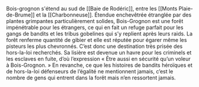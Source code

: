 Bois-grognon s'étend au sud de [[Baie de Rodéric]], entre les [[Monts Plaie-de-Brume]] et la [[Charbonneuse]].
Étendue enchevêtrée étranglée par des plantes grimpantes particulièrement solides, Bois-Grognon est une forêt impénétrable pour les étrangers, ce qui en fait un refuge parfait pour les gangs de bandits et les tribus gobelines qui s’y replient après leurs raids. La forêt renferme quantité de gibier et elle est réputée pour égarer même les pisteurs les plus chevronnés. C’est donc une destination très prisée des hors-la-loi recherchés.
Sa lisière est devenue un havre pour les criminels et les esclaves en fuite, d’où l’expression « Être aussi en sécurité qu’un voleur à Bois-Grognon. » En revanche, ce que les histoires de bandits héroïques et de hors-la-loi défenseurs de l’égalité ne mentionnent jamais, c’est le nombre de gens qui entrent dans la forêt mais n’en ressortent jamais.